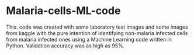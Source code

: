 # Malaria-cells-ML-code
This. code was created with some laboratory test images and some images from kaggle with the pure intention of identifying non-malaria infected cells from malaria
infected ones using a Machine Learning code written in Python. 
Validation accuracy was as high as 95%.

